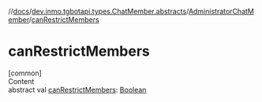 //[docs](../../../index.md)/[dev.inmo.tgbotapi.types.ChatMember.abstracts](../index.md)/[AdministratorChatMember](index.md)/[canRestrictMembers](can-restrict-members.md)



# canRestrictMembers  
[common]  
Content  
abstract val [canRestrictMembers](can-restrict-members.md): [Boolean](https://kotlinlang.org/api/latest/jvm/stdlib/kotlin/-boolean/index.html)  



